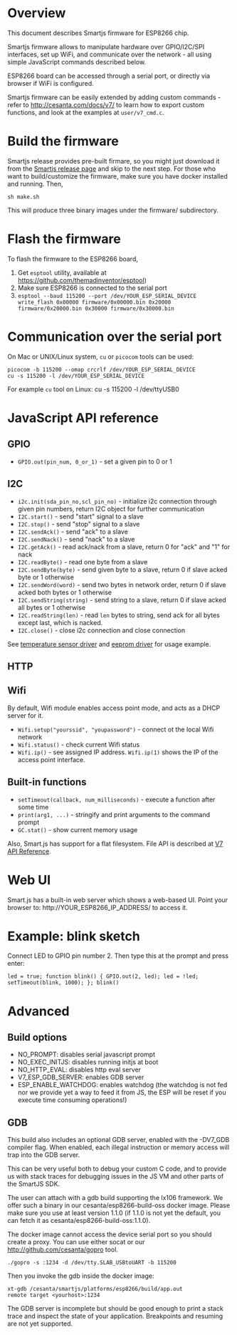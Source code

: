 # Overview

This document describes Smartjs firmware for ESP8266 chip.

Smartjs firmware allows to manipulate hardware over GPIO/I2C/SPI interfaces,
set up WiFi, and communicate over the network - all using simple JavaScript
commands described below.

ESP8266 board can be accessed through a serial port, or directly via browser if WiFi is configured.

Smartjs firmware can be easily extended by adding custom commands - refer to
http://cesanta.com/docs/v7/ to learn how to export custom functions, and look
at the examples at `user/v7_cmd.c`.

# Build the firmware

Smartjs release provides pre-built firmare, so you might just download
it from the
[Smartjs release page](https://github.com/cesanta/smart.js/releases) and
skip to the next step. For those who want to build/customize the firmware,
make sure you have docker installed and running. Then,

    sh make.sh

This will produce three binary images under the firmware/ subdirectory.

# Flash the firmware
To flash the firmware to the ESP8266 board,

1. Get `esptool` utility, available at https://github.com/themadinventor/esptool)
2.  Make sure ESP8266 is connected to the serial port
3. `esptool --baud 115200 --port /dev/YOUR_ESP_SERIAL_DEVICE write_flash 0x00000 firmware/0x00000.bin 0x20000 firmware/0x20000.bin 0x30000 firmware/0x30000.bin`


# Communication over the serial port

On Mac or UNIX/Linux system, `cu` or `picocom` tools can be used:

    picocom -b 115200 --omap crcrlf /dev/YOUR_ESP_SERIAL_DEVICE
    cu -s 115200 -l /dev/YOUR_ESP_SERIAL_DEVICE

For example `cu` tool on Linux:
    cu -s 115200 -l /dev/ttyUSB0

# JavaScript API reference

## GPIO

- `GPIO.out(pin_num, 0_or_1)` - set a given pin to 0 or 1

## I2C

- `i2c.init(sda_pin_no,scl_pin_no)` - initialize i2c connection through given pin numbers, return I2C object for further communication
- `I2C.start()` - send "start" signal to a slave
- `I2C.stop()` - send "stop" signal to a slave
- `I2C.sendAck()` - send "ack" to a slave
- `I2C.sendNack()` - send "nack" to a slave
- `I2C.getAck()` - read ack/nack from a slave, return 0 for "ack" and "1" for nack
- `I2C.readByte()` - read one byte from a slave
- `I2C.sendByte(byte)` - send given byte to a slave, return 0 if slave acked byte or 1 otherwise
- `I2C.sendWord(word)` - send two bytes in network order, return 0 if slave acked both bytes or 1 otherwise
- `I2C.sendString(string)` - send string to a slave, return 0 if slave acked all bytes or 1 otherwise
- `I2C.readString(len)` - read `len` bytes to string, send ack for all bytes except last, which is nacked.
- `I2C.close()` - close i2c connection and close connection

See [temperature sensor driver](https://github.com/cesanta/smart.js/blob/master/platforms/esp8266/fs/MCP9808.js) and [eeprom driver](https://github.com/cesanta/smart.js/blob/master/platforms/esp8266/fs/MC24FC.js) for usage example.

## HTTP


## Wifi

By default, Wifi module enables access point mode, and acts as a
DHCP server for it.

- `Wifi.setup("yourssid", "youpassword")` - connect ot the local Wifi network
- `Wifi.status()` - check current Wifi status
- `Wifi.ip()` - see assigned IP address. `Wifi.ip(1)` shows the IP of
    the access point interface.

## Built-in functions

- `setTimeout(callback, num_milliseconds)` - execute a function after some time
- `print(arg1, ...)` - stringify and print arguments to the command prompt
- `GC.stat()` - show current memory usage

Also, Smart.js has support for a flat filesystem. File API is described
at [V7 API Reference](http://cesanta.com/docs/v7/#_builtin_api).

# Web UI

Smart.js has a built-in web server which shows a web-based UI.
Point your browser to: http://YOUR_ESP8266_IP_ADDRESS/ to access it.

# Example: blink sketch

Connect LED to GPIO pin number 2. Then type this at the prompt and press enter:

    led = true; function blink() { GPIO.out(2, led); led = !led; setTimeout(blink, 1000); }; blink()


# Advanced

## Build options

- NO_PROMPT: disables serial javascript prompt
- NO_EXEC_INITJS: disables running initjs at boot
- NO_HTTP_EVAL: disables http eval server
- V7_ESP_GDB_SERVER: enables GDB server
- ESP_ENABLE_WATCHDOG: enables watchdog (the watchdog is not fed nor we provide yet a way to feed it from JS, the ESP will be reset if you execute time consuming operations!)

## GDB

This build also includes an optional GDB server, enabled with the -DV7_GDB compiler flag.
When enabled, each illegal instruction or memory access will trap into the GDB server.

This can be very useful both to debug your custom C code, and to provide us with stack traces
for debugging issues in the JS VM and other parts of the SmartJS SDK.

The user can attach with a gdb build supporting the lx106 framework. We offer such a binary
in our cesanta/esp8266-build-oss docker image. Please make sure you use at least version 1.1.0
(if 1.1.0 is not yet the default, you can fetch it as cesanta/esp8266-build-oss:1.1.0).

The docker image cannot access the device serial port so you should create a proxy. You can use
either socat or our http://github.com/cesanta/gopro tool.

    ./gopro -s :1234 -d /dev/tty.SLAB_USBtoUART -b 115200

Then you invoke the gdb inside the docker image:

    xt-gdb /cesanta/smartjs/platforms/esp8266/build/app.out
    remote target <yourhost>:1234

The GDB server is incomplete but should be good enough to print a stack trace
and inspect the state of your application. Breakpoints and resuming are not yet supported.

